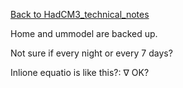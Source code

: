 [Back to HadCM3_technical_notes](HadCM3_technical_notes.md)

Home and ummodel are backed up.

Not sure if every night or every 7 days?

Inlione equatio is like this?: $\nabla$ OK?
